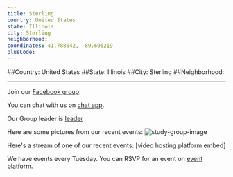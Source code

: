 ```yaml
---
title: Sterling
country: United States
state: Illinois
city: Sterling
neighborhood: 
coordinates: 41.788642, -89.696219
plusCode:
---
```


##Country: United States
##State: Illinois
##City: Sterling
##Neighborhood: 
*****
Join our [Facebook group](https://www.facebook.com/groups/free.code.camp.Sterling.IL).

You can chat with us on [chat app]().

Our Group leader is [leader]()

Here are some pictures from our recent events:
![study-group-image]()

Here's a stream of one of our recent events:
[video hosting platform embed]

We have events every Tuesday. You can RSVP for an event on [event platform]().
